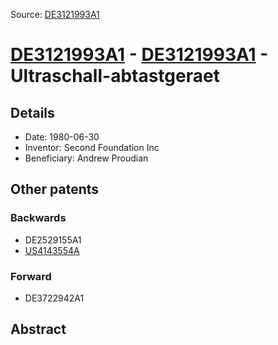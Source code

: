 Source: [DE3121993A1](https://patents.google.com/patent/DE3121993A1)

# [DE3121993A1](DE3121993A1.md) - [DE3121993A1](DE3121993A1.md) - Ultraschall-abtastgeraet

## Details

* Date: 1980-06-30
* Inventor: Second Foundation Inc
* Beneficiary: Andrew Proudian

## Other patents

### Backwards
 * DE2529155A1
 * [US4143554A](US4143554A.md)
### Forward
 * DE3722942A1
## Abstract

